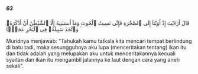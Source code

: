 ##### 63

<span class="ayah">قَالَ أَرَءَيْتَ إِذْ أَوَيْنَآ إِلَى ٱلصَّخْرَةِ فَإِنِّى نَسِيتُ ٱلْحُوتَ وَمَآ أَنسَىٰنِيهُ إِلَّا ٱلشَّيْطَٰنُ أَنْ أَذْكُرَهُۥ ۚ وَٱتَّخَذَ سَبِيلَهُۥ فِى ٱلْبَحْرِ عَجَبًۭا</span>

<span class="ayah_translation">Muridnya menjawab: "Tahukah kamu tatkala kita mencari tempat berlindung di batu tadi, maka sesungguhnya aku lupa (menceritakan tentang) ikan itu dan tidak adalah yang melupakan aku untuk menceritakannya kecuali syaitan dan ikan itu mengambil jalannya ke laut dengan cara yang aneh sekali".</span>
